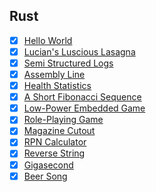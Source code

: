 ## Rust

- [x] [Hello World](https://exercism.org/tracks/rust/exercises/hello-world)
- [x] [Lucian's Luscious Lasagna](https://exercism.org/tracks/rust/exercises/lucians-luscious-lasagna)
- [x] [Semi Structured Logs](https://exercism.org/tracks/rust/exercises/semi-structured-logs)
- [x] [Assembly Line](https://exercism.org/tracks/rust/exercises/assembly-line)
- [x] [Health Statistics](https://exercism.org/tracks/rust/exercises/health-statistics)
- [x] [A Short Fibonacci Sequence](https://exercism.org/tracks/rust/exercises/short-fibonacci)
- [x] [Low-Power Embedded Game](https://exercism.org/tracks/rust/exercises/low-power-embedded-game)
- [x] [Role-Playing Game](https://exercism.org/tracks/rust/exercises/role-playing-game)
- [x] [Magazine Cutout](https://exercism.org/tracks/rust/exercises/magazine-cutout)
- [x] [RPN Calculator](https://exercism.org/tracks/rust/exercises/rpn-calculator)
- [x] [Reverse String](https://exercism.org/tracks/rust/exercises/reverse-string)
- [x] [Gigasecond](https://exercism.org/tracks/rust/exercises/gigasecond)
- [x] [Beer Song](https://exercism.org/tracks/rust/exercises/beer-song)
